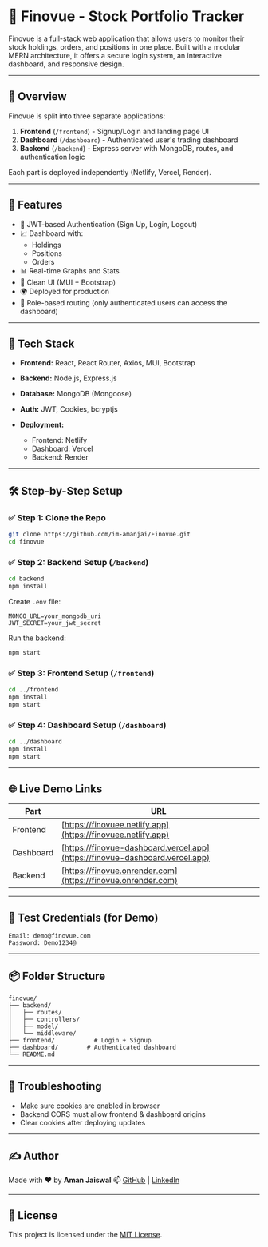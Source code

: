 # 💸 Finovue - Stock Portfolio Tracker

Finovue is a full-stack web application that allows users to monitor their stock holdings, orders, and positions in one place. Built with a modular MERN architecture, it offers a secure login system, an interactive dashboard, and responsive design.

---

## 🚦 Overview

Finovue is split into three separate applications:

1. **Frontend** (`/frontend`) - Signup/Login and landing page UI
2. **Dashboard** (`/dashboard`) - Authenticated user's trading dashboard
3. **Backend** (`/backend`) - Express server with MongoDB, routes, and authentication logic

Each part is deployed independently (Netlify, Vercel, Render).

---

## 🚀 Features

* 🔐 JWT-based Authentication (Sign Up, Login, Logout)
* 📈 Dashboard with:
  - Holdings
  - Positions
  - Orders
* 📊 Real-time Graphs and Stats
* 🎨 Clean UI (MUI + Bootstrap)
* 🌍 Deployed for production
* 🔐 Role-based routing (only authenticated users can access the dashboard)

---

## 🧱 Tech Stack

* **Frontend:** React, React Router, Axios, MUI, Bootstrap
* **Backend:** Node.js, Express.js
* **Database:** MongoDB (Mongoose)
* **Auth:** JWT, Cookies, bcryptjs
* **Deployment:**

  * Frontend: Netlify
  * Dashboard: Vercel
  * Backend: Render

---

## 🛠️ Step-by-Step Setup

### ✅ Step 1: Clone the Repo

```bash
git clone https://github.com/im-amanjai/Finovue.git
cd finovue
```

### ✅ Step 2: Backend Setup (`/backend`)

```bash
cd backend
npm install
```

Create `.env` file:

```
MONGO_URL=your_mongodb_uri
JWT_SECRET=your_jwt_secret
```

Run the backend:

```bash
npm start
```

### ✅ Step 3: Frontend Setup (`/frontend`)

```bash
cd ../frontend
npm install
npm start
```

### ✅ Step 4: Dashboard Setup (`/dashboard`)

```bash
cd ../dashboard
npm install
npm start
```

---

## 🌐 Live Demo Links

| Part      | URL                                                                          |
| --------- | ---------------------------------------------------------------------------- |
| Frontend  | [https://finovuee.netlify.app](https://finovuee.netlify.app)                 |
| Dashboard | [https://finovue-dashboard.vercel.app](https://finovue-dashboard.vercel.app) |
| Backend   | [https://finovue.onrender.com](https://finovue.onrender.com)                 |

---

## 🧪 Test Credentials (for Demo)

```
Email: demo@finovue.com
Password: Demo1234@
```

---

## 📦 Folder Structure

```
finovue/
├── backend/
│   ├── routes/
│   ├── controllers/
│   ├── model/
│   └── middleware/
├── frontend/           # Login + Signup
├── dashboard/        # Authenticated dashboard
└── README.md
```

---

## 🔧 Troubleshooting

* Make sure cookies are enabled in browser
* Backend CORS must allow frontend & dashboard origins
* Clear cookies after deploying updates

---

## ✍️ Author

Made with ❤️ by **Aman Jaiswal**
📫 [GitHub](https://github.com/im-amanjai) | [LinkedIn](https://www.linkedin.com/in/aman-jaiswal-504ab3258)

---

## 📄 License

This project is licensed under the [MIT License](LICENSE).
